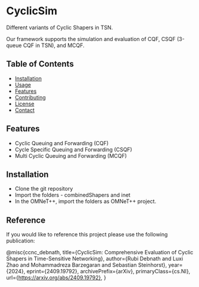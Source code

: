 # CyclicSim
Different variants of Cyclic Shapers in TSN.

Our framework supports the simulation and evaluation of CQF, CSQF (3-queue CQF in TSN), and MCQF.

## Table of Contents
- [Installation](#installation)
- [Usage](#usage)
- [Features](#features)
- [Contributing](#contributing)
- [License](#license)
- [Contact](#contact)

## Features
- Cyclic Queuing and Forwarding (CQF)
- Cycle Specific Queuing and Forwarding (CSQF)
- Multi Cyclic Queuing and Forwarding (MCQF)

## Installation
- Clone the git repository
- Import the folders - combinedShapers and inet
- In the OMNeT++, import the folders as OMNeT++ project.

## Reference
If you would like to reference this project please use the following publication:

@misc{ccnc_debnath,
      title={CyclicSim: Comprehensive Evaluation of Cyclic Shapers in Time-Sensitive Networking}, 
      author={Rubi Debnath and Luxi Zhao and Mohammadreza Barzegaran and Sebastian Steinhorst},
      year={2024},
      eprint={2409.19792},
      archivePrefix={arXiv},
      primaryClass={cs.NI},
      url={https://arxiv.org/abs/2409.19792}, 
}
